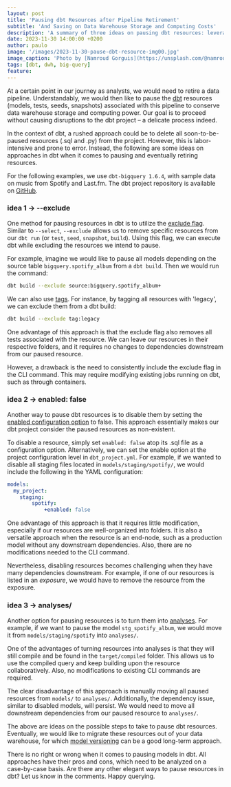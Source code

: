 ```yaml
---
layout: post
title: 'Pausing dbt Resources after Pipeline Retirement'
subtitle: 'And Saving on Data Warehouse Storage and Computing Costs'
description: 'A summary of three ideas on pausing dbt resources: leveraging the exclusion flag, disabling resources, and transforming models into analyses'
date: 2023-11-30 14:00:00 +0200
author: paulo
image: '/images/2023-11-30-pause-dbt-resource-img00.jpg'
image_caption: 'Photo by [Namroud Gorguis](https://unsplash.com/@namroud?utm_content=creditCopyText&utm_medium=referral&utm_source=unsplash) on [Unsplash](https://unsplash.com/photos/photo-of-black-and-brown-cassette-tape-FZWivbri0Xk?utm_content=creditCopyText&utm_medium=referral&utm_source=unsplash)'
tags: [dbt, dwh, big-query]
feature:
---    
```


<!---
Photo by <a href="https://unsplash.com/@namroud?utm_content=creditCopyText&utm_medium=referral&utm_source=unsplash">Namroud Gorguis</a> on <a href="https://unsplash.com/photos/photo-of-black-and-brown-cassette-tape-FZWivbri0Xk?utm_content=creditCopyText&utm_medium=referral&utm_source=unsplash">Unsplash</a>
--->


At a certain point in our journey as analysts, we would need to retire a data pipeline. Understandably, we would then like to pause the [dbt](https://www.getdbt.com/) resources (models, tests, seeds, snapshots) associated with this pipeline to conserve data warehouse storage and computing power. Our goal is to proceed without causing disruptions to the dbt project – a delicate process indeed.

In the context of dbt, a rushed approach could be to delete all soon-to-be-paused resources (.sql and .py) from the project. However, this is labor-intensive and prone to error. Instead, the following are some ideas on approaches in dbt when it comes to pausing and eventually retiring resources.

For the following examples, we use `dbt-bigquery 1.6.4`, with sample data on music from Spotify and Last.fm. The dbt project repository is available on [GitHub](https://github.com/moralescastillo/dbt_in_house).

### idea 1 -> --exclude

One method for pausing resources in dbt is to utilize the [exclude flag](https://docs.getdbt.com/reference/node-selection/exclude). Similar to `--select`, `--exclude` allows us to remove specific resources from our `dbt run` (or `test`, `seed`, `snapshot`, `build`). Using this flag, we can execute dbt while excluding the resources we intend to pause.

For example, imagine we would like to pause all models depending on the source table `bigquery.spotify_album` from a `dbt build`. Then we would run the command:

```bash 
dbt build --exclude source:bigquery.spotify_album+
```
We can also use [tags](https://docs.getdbt.com/reference/resource-configs/tags). For instance, by tagging all resources with 'legacy', we can exclude them from a dbt build:

```bash 
dbt build --exclude tag:legacy
```

One advantage of this approach is that the exclude flag also removes all tests associated with the resource. We can leave our resources in their respective folders, and it requires no changes to dependencies downstream from our paused resource. 

However, a drawback is the need to consistently include the exclude flag in the CLI command. This may require modifying existing jobs running on dbt, such as through containers.


### idea 2 -> enabled: false

Another way to pause dbt resources is to disable them by setting the [enabled configuration option](https://docs.getdbt.com/reference/resource-configs/enabled) to false. This approach essentially makes our dbt project consider the paused resources as non-existent.

To disable a resource, simply set `enabled: false` atop its .sql file as a configuration option. Alternatively, we can set the enable option at the project configuration level in `dbt_project.yml`. For example, if we wanted to disable all staging files located in `models/staging/spotify/`, we would include the following in the YAML configuration:

```yaml
models:
  my_project:
  	staging:
  		spotify:
			+enabled: false
```

One advantage of this approach is that it requires little modification, especially if our resources are well-organized into folders. It is also a versatile approach when the resource is an end-node, such as a production model without any downstream dependencies. Also, there are no modifications needed to the CLI command. 

Nevertheless, disabling resources becomes challenging when they have many dependencies downstream. For example, if one of our resources is listed in an _exposure_, we would have to remove the resource from the exposure.

### idea 3 -> analyses/

Another option for pausing resources is to turn them into [analyses](https://docs.getdbt.com/docs/build/analyses). For example, if we want to pause the model `stg_spotify_album`, we would move it from `models/staging/spotify` into `analyses/`.

One of the advantages of turning resources into analyses is that they will still compile and be found in the `target/compiled` folder. This allows us to use the compiled query and keep building upon the resource collaboratively. Also, no modifications to existing CLI commands are required.  

The clear disadvantage of this approach is manually moving all paused resources from `models/` to `analyses/`. Additionally, the dependency issue, similar to disabled models, will persist. We would need to move all downstream dependencies from our paused resource to `analyses/`.

The above are ideas on the possible steps to take to pause dbt resources. Eventually, we would like to migrate these resources out of your data warehouse, for which [model versioning](https://docs.getdbt.com/reference/resource-properties/versions) can be a good long-term approach.

There is no right or wrong when it comes to pausing models in dbt. All approaches have their pros and cons, which need to be analyzed on a case-by-case basis. Are there any other elegant ways to pause resources in dbt? Let us know in the comments. Happy querying.